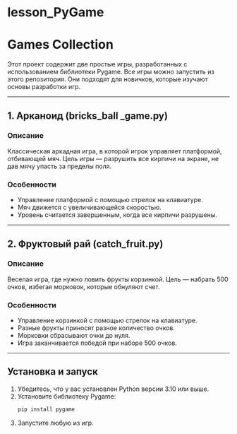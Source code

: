 # lesson_PyGame
 
# Games Collection

Этот проект содержит две простые игры, разработанных с использованием библиотеки Pygame. Все игры можно запустить из этого репозитория. Они подходят для новичков, которые изучают основы разработки игр.

---

## 1. Арканоид (bricks_ball _game.py)

### Описание
Классическая аркадная игра, в которой игрок управляет платформой, отбивающей мяч. Цель игры — разрушить все кирпичи на экране, не дав мячу упасть за пределы поля.

### Особенности
- Управление платформой с помощью стрелок на клавиатуре.
- Мяч движется с увеличивающейся скоростью.
- Уровень считается завершенным, когда все кирпичи разрушены.


---

## 2. Фруктовый рай (catch_fruit.py)

### Описание
Веселая игра, где нужно ловить фрукты корзинкой. Цель — набрать 500 очков, избегая морковок, которые обнуляют счет.

### Особенности
- Управление корзинкой с помощью стрелок на клавиатуре.
- Разные фрукты приносят разное количество очков.
- Морковки сбрасывают очки до нуля.
- Игра заканчивается победой при наборе 500 очков.

---

## Установка и запуск

1. Убедитесь, что у вас установлен Python версии 3.10 или выше.
2. Установите библиотеку Pygame:
   ```bash
   pip install pygame
   ```
3. Запустите любую из игр.
